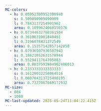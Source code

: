 ```yaml
---
MC-colors:
  - h: 0.05952380952380948
    s: 0.509090909090909
    l: 0.7843137254901962
    area: 0.1099624060150376
  - h: 0.07344632768361584
    s: 0.3619631901840491
    l: 0.3196078431372549
    area: 0.15357142857142858
  - h: 0.07936507936507943
    s: 0.18421052631578944
    l: 0.5529411764705883
    area: 0.0037593984962406013
  - h: 0.2333333333333333
    s: 0.16129032258064516
    l: 0.060784313725490195
    area: 0.7327067669172932
MC-size:
  - 884
  - 1080
MC-last-updated: 2025-05-24T11:04:22.415Z
---
```

